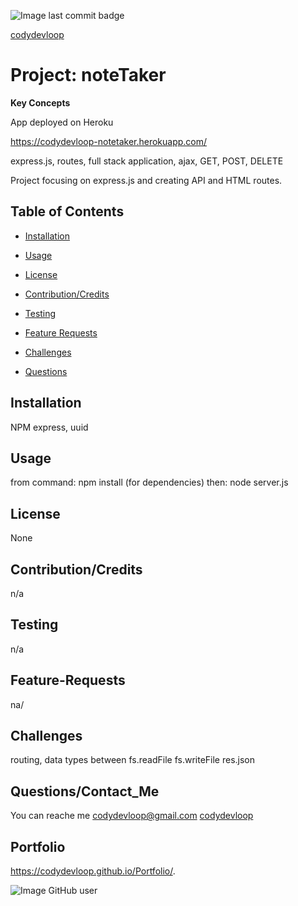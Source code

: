 ![Image last commit badge]( https://img.shields.io/github/last-commit/codydevloop/readMeFileGeneratorApp)

   [codydevloop](codydevloop)
   # Project: noteTaker 

   **Key Concepts**
   
   App deployed on Heroku
   
   https://codydevloop-notetaker.herokuapp.com/
   
   express.js, routes, full stack application, ajax, GET, POST, DELETE
   
  Project focusing on express.js and creating API and HTML routes.  

   ## Table of Contents
   * [Installation](#installation)
  
   * [Usage](#usage)
   
   * [License](#license)

   * [Contribution/Credits](#Contributions/Credits)
  
   * [Testing](#testing)
 
   * [Feature Requests](#Feature-Requests)
   
   * [Challenges](#challenges)
  
   * [Questions](#questions)

## Installation
NPM express, uuid   
## Usage
from command:  npm install  (for dependencies) then:  node server.js
## License
None
## Contribution/Credits
n/a
## Testing
n/a
## Feature-Requests
na/
## Challenges
routing, data types between fs.readFile fs.writeFile res.json 
## Questions/Contact_Me
You can reache me codydevloop@gmail.com
[codydevloop](codydevloop)
## Portfolio
https://codydevloop.github.io/Portfolio/.

![Image GitHub user](https://avatars3.githubusercontent.com/u/60554516?v=4)

  
